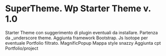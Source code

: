 # SuperTheme. Wp Starter Theme v. 1.0
Starter Theme con suggerimento di plugin eventuali da installare.
Partenza da _underscore theme.
Aggiunta framework Bootstrap.
Js Isotope per eventuale Portfolio filtrato.
MagnificPopup
Mappa style snazzy
Aggiunta cpt Portfolio/project
